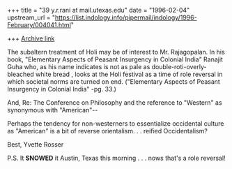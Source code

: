 +++
title = "39 y.r.rani at mail.utexas.edu"
date = "1996-02-04"
upstream_url = "https://list.indology.info/pipermail/indology/1996-February/004041.html"

+++
[Archive link](https://list.indology.info/pipermail/indology/1996-February/004041.html)

The subaltern treatment of Holi may be of interest to  Mr. Rajagopalan.  In
his book, "Elementary Aspects of Peasant Insurgency in Colonial India"
Ranajit Guha who, as his name indicates is not as pale as
double-roti-overly-bleached white bread <g>, looks at the Holi festival as
a time of role reversal in which societal norms are turned on end.
("Elementary Aspects of Peasant Insurgency in Colonial India" -pg. 33.)

And, Re:
The Conference on Philosophy and the reference to "Western" as synonymous
with "American"--

Perhaps the tendency for non-westerners to essentialize occidental culture
as "American" is a bit of reverse orientalism. . .  reified Occidentalism?

Best,
Yvette Rosser

P.S.  It **SNOWED** it Austin, Texas this morning . . . nows that's a role
reversal!






